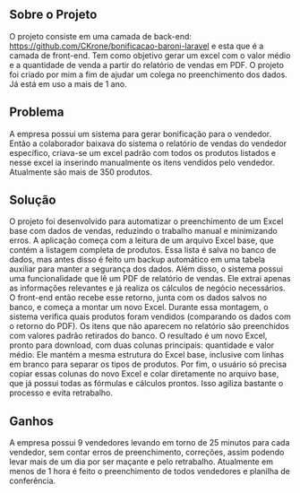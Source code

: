 ## Sobre o Projeto

O projeto consiste em uma camada de back-end: https://github.com/CKrone/bonificacao-baroni-laravel e esta que é a camada de front-end.
Tem como objetivo gerar um excel com o valor médio e a quantidade de venda a partir do relatório de vendas em PDF.
O projeto foi criado por mim a fim de ajudar um colega no preenchimento dos dados. Já está em uso a mais de 1 ano.

## Problema

A empresa possui um sistema para gerar bonificação para o vendedor. Então a colaborador baixava do sistema o relatório de vendas do vendedor específico,
criava-se um excel padrão com todos os produtos listados e nesse excel ia inserindo manualmente os itens vendidos pelo vendedor. Atualmente são mais de 350 produtos.

## Solução

O projeto foi desenvolvido para automatizar o preenchimento de um Excel base com dados de vendas, reduzindo o trabalho manual e minimizando erros.
A aplicação começa com a leitura de um arquivo Excel base, que contém a listagem completa de produtos. 
Essa lista é salva no banco de dados, mas antes disso é feito um backup automático em uma tabela auxiliar para manter a segurança dos dados.
Além disso, o sistema possui uma funcionalidade que lê um PDF de relatório de vendas. Ele extrai apenas as informações relevantes e já realiza os cálculos de negócio necessários.
O front-end então recebe esse retorno, junta com os dados salvos no banco, e começa a montar um novo Excel.
Durante essa montagem, o sistema verifica quais produtos foram vendidos (comparando os dados com o retorno do PDF). Os itens que não aparecem no relatório são preenchidos com valores padrão retirados do banco.
O resultado é um novo Excel, pronto para download, com duas colunas principais: quantidade e valor médio. Ele mantém a mesma estrutura do Excel base, inclusive com linhas em branco para separar os tipos de produtos.
Por fim, o usuário só precisa copiar essas colunas do novo Excel e colar diretamente no arquivo base, que já possui todas as fórmulas e cálculos prontos. Isso agiliza bastante o processo e evita retrabalho.

## Ganhos

A empresa possui 9 vendedores levando em torno de 25 minutos para cada vendedor, sem contar erros de preenchimento, correções, assim podendo levar mais de um dia
por ser maçante e pelo retrabalho. Atualmente em menos de 1 hora é feito o preenchimento de todos vendedores e planilha de conferência.


